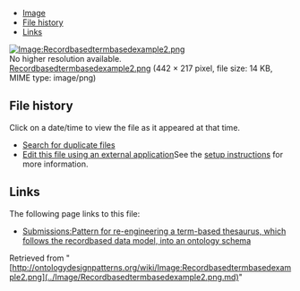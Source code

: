 * [Image](../Image/Recordbasedtermbasedexample2.png.md#file)
* [File history](../Image/Recordbasedtermbasedexample2.png.md#filehistory)
* [Links](../Image/Recordbasedtermbasedexample2.png.md#filelinks)

[![Image:Recordbasedtermbasedexample2.png](../../../images/a/a4/Recordbasedtermbasedexample2.png)](../../../images/a/a4/Recordbasedtermbasedexample2.png)  
No higher resolution available.  
[Recordbasedtermbasedexample2.png](../../../images/a/a4/Recordbasedtermbasedexample2.png)‎ (442 × 217 pixel, file size: 14 KB, MIME type: image/png)

## File history

Click on a date/time to view the file as it appeared at that time.



  
* [Search for duplicate files](http://ontologydesignpatterns.org/wiki/Special:FileDuplicateSearch/Recordbasedtermbasedexample2.png "Special:FileDuplicateSearch/Recordbasedtermbasedexample2.png")
* [Edit this file using an external application](http://ontologydesignpatterns.org/wiki/index.php?title=Image:Recordbasedtermbasedexample2.png&action=edit&externaledit=true&mode=file "Image:Recordbasedtermbasedexample2.png")See the [setup instructions](http://www.mediawiki.org/wiki/Manual:External_editors "http://www.mediawiki.org/wiki/Manual:External_editors") for more information.

## Links



The following page links to this file:


* [Submissions:Pattern for re-engineering a term-based thesaurus, which follows the recordbased data model, into an ontology schema](../Submissions/Pattern_for_re-engineering_a_term-based_thesaurus,_which_follows_the_recordbased_data_model,_into_an_ontology_schema.md "Submissions:Pattern for re-engineering a term-based thesaurus, which follows the recordbased data model, into an ontology schema")


Retrieved from "[http://ontologydesignpatterns.org/wiki/Image:Recordbasedtermbasedexample2.png](../Image/Recordbasedtermbasedexample2.png.md)"